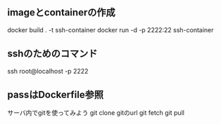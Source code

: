 ## imageとcontainerの作成
docker build . -t ssh-container
docker run -d -p 2222:22 ssh-container

## sshのためのコマンド
ssh root@localhost -p 2222

## passはDockerfile参照

サーバ内でgitを使ってみよう
git clone gitのurl
git fetch
git pull
